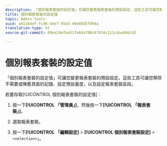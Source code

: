 ```yaml
---
description: 「個別報表套裝的設定值」可讓您變更報表套裝的預設設定。這些工具可讓您移除不需要或陳舊頁面的記錄、設定預設量度，以及設定報表套裝區段。
title: 個別報表套裝的設定值
topic: Admin tools
uuid: a61164ef-fc96-44ef-95d3-49e88d5fd94a
translation-type: ht
source-git-commit: 99ee24efaa517e8da700c67818c111c4aa90dc02

---
```



# 個別報表套裝的設定值

「個別報表套裝的設定值」可讓您變更報表套裝的預設設定。這些工具可讓您移除不需要或陳舊頁面的記錄、設定預設量度，以及設定報表套裝區段。

若要存取[!UICONTROL 個別報表套裝的設定值]：

1. 按一下&#x200B;**[!UICONTROL 「管理員」]**，然後按一下&#x200B;**[!UICONTROL 「報表套裝」]**。

1. 選取報表套裝。
1. 按一下&#x200B;**[!UICONTROL 「編輯設定]** > **[!UICONTROL 個別報表套裝設定]** > *`<selection>`*」。


